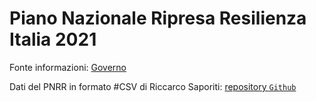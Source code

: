 # Piano Nazionale Ripresa Resilienza Italia 2021

Fonte informazioni: [Governo](https://www.governo.it/sites/governo.it/files/PNRR_0.pdf)

Dati del PNRR in formato #CSV di Riccarco Saporiti: [repository `Github`](https://github.com/sapomnia/Piano-nazionale-di-ripartenza-e-resilienza)
